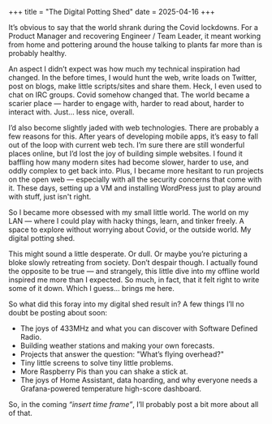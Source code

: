 
+++
title = "The Digital Potting Shed"
date = 2025-04-16
+++

It’s obvious to say that the world shrank during the Covid lockdowns. For a Product Manager and recovering Engineer / Team Leader, it meant working from home and pottering around the house talking to plants far more than is probably healthy.

An aspect I didn’t expect was how much my technical inspiration had changed. In the before times, I would hunt the web, write loads on Twitter, post on blogs, make little scripts/sites and share them. Heck, I even used to chat on IRC groups. Covid somehow changed that. The world became a scarier place — harder to engage with, harder to read about, harder to interact with. Just… less nice, overall.

I’d also become slightly jaded with web technologies. There are probably a few reasons for this. After years of developing mobile apps, it’s easy to fall out of the loop with current web tech. I’m sure there are still wonderful places online, but I’d lost the joy of building simple websites. I found it baffling how many modern sites had become slower, harder to use, and oddly complex to get back into. Plus, I became more hesitant to run projects on the open web — especially with all the security concerns that come with it. These days, setting up a VM and installing WordPress just to play around with stuff, just isn't right.

So I became more obsessed with my small little world. The world on my LAN — where I could play with hacky things, learn, and tinker freely. A space to explore without worrying about Covid, or the outside world. My digital potting shed.

This might sound a little desperate. Or dull. Or maybe you’re picturing a bloke slowly retreating from society. Don’t despair though. I actually found the opposite to be true — and strangely, this little dive into my offline world inspired me more than I expected. So much, in fact, that it felt right to write some of it down. Which I guess... brings me here.

So what did this foray into my digital shed result in? A few things I’ll no doubt be posting about soon:

* The joys of 433MHz and what you can discover with Software Defined Radio.
* Building weather stations and making your own forecasts.
* Projects that answer the question: "What’s flying overhead?"
* Tiny little screens to solve tiny little problems.
* More Raspberry Pis than you can shake a stick at.
* The joys of Home Assistant, data hoarding, and why everyone needs a Grafana-powered temperature high-score dashboard.

So, in the coming *“insert time frame”*, I’ll probably post a bit more about all of that.
